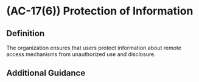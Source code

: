 
# (AC-17(6)) Protection of Information

## Definition

The organization ensures that users protect information about remote access mechanisms from unauthorized use and disclosure.

## Additional Guidance


